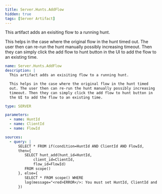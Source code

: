 ```yaml
---
title: Server.Hunts.AddFlow
hidden: true
tags: [Server Artifact]
---
```


This artifact adds an exisiting flow to a running hunt.

This helps in the case where the original flow in the hunt timed
out. The user then can re-run the hunt manually possibly increasing
timeout. Then they can simply click the add flow to hunt button in
the UI to add the flow to an existing time.


```yaml
name: Server.Hunts.AddFlow
description: |
  This artifact adds an exisiting flow to a running hunt.

  This helps in the case where the original flow in the hunt timed
  out. The user then can re-run the hunt manually possibly increasing
  timeout. Then they can simply click the add flow to hunt button in
  the UI to add the flow to an existing time.

type: SERVER

parameters:
  - name: HuntId
  - name: ClientId
  - name: FlowId

sources:
  - query: |
      SELECT * FROM if(condition=HuntId AND ClientId AND FlowId,
      then={
         SELECT hunt_add(hunt_id=HuntId,
             client_id=ClientId,
             flow_id=FlowId)
         FROM scope()
      }, else={
         SELECT * FROM scope() WHERE
         log(message="<red>ERROR</>: You must set HuntId, ClientId and FlowId.") AND FALSE
      })

```
